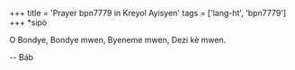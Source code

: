 +++
title = 'Prayer bpn7779 in Kreyol Ayisyen'
tags = ['lang-ht', 'bpn7779']
+++
*sipò

O Bondye, Bondye mwen, Byeneme mwen, Dezi kè mwen.

-- Báb
